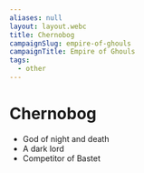 ```yaml
---
aliases: null
layout: layout.webc
title: Chernobog
campaignSlug: empire-of-ghouls
campaignTitle: Empire of Ghouls
tags:
  - other
---
```

# Chernobog

- God of night and death
- A dark lord
- Competitor of Bastet
